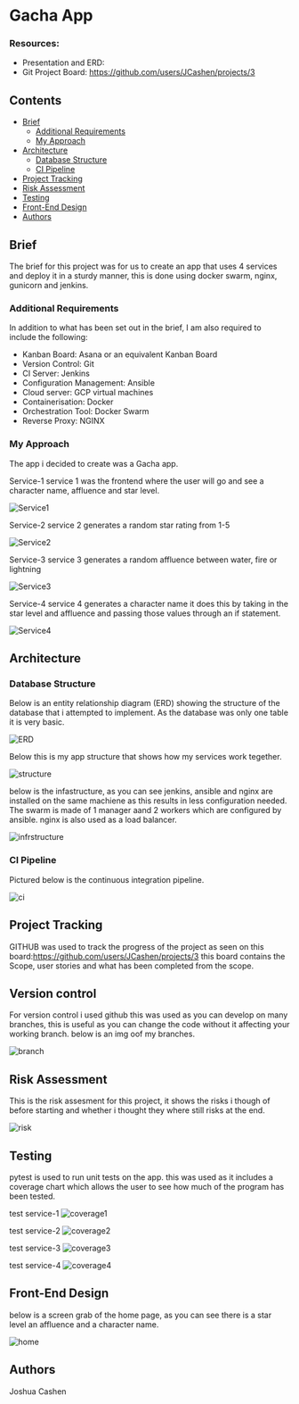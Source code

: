 # Gacha App

### Resources:
* Presentation and ERD: 
* Git Project Board: https://github.com/users/JCashen/projects/3

## Contents
* [Brief](#brief)
   * [Additional Requirements](#additional-requirements)
   * [My Approach](#my-approach)
* [Architecture](#architecture)
   * [Database Structure](#database-structure)
   * [CI Pipeline](#ci-pipeline)
* [Project Tracking](#project-tracking)
* [Risk Assessment](#risk-assessment)
* [Testing](#testing)
* [Front-End Design](#front-end-design)
* [Authors](#authors)

## Brief
The brief for this project was for us to create an app that uses 4 services and deploy it in a sturdy manner, this is done using docker swarm, nginx, gunicorn and jenkins.

### Additional Requirements
In addition to what has been set out in the brief, I am also required to include the following:
* Kanban Board: Asana or an equivalent Kanban Board
* Version Control: Git
* CI Server: Jenkins
* Configuration Management: Ansible
* Cloud server: GCP virtual machines
* Containerisation: Docker
* Orchestration Tool: Docker Swarm
* Reverse Proxy: NGINX

### My Approach
The app i decided to create was a Gacha app.

Service-1
service 1 was the frontend where the user will go and see a character name, affluence and star level.

![Service1][Service1]

Service-2
service 2 generates a random star rating from 1-5 

![Service2][Service2]

Service-3 
service 3 generates a random affluence between water, fire or lightning

![Service3][Service3]

Service-4
service 4 generates a character name it does this by taking in the star level and affluence and passing those values through an if statement.

![Service4][Service4]

## Architecture
### Database Structure
Below is an entity relationship diagram (ERD) showing the structure of the database that i attempted to implement. As the database was only one table it is very basic.

![ERD][ERD]


Below this is my app structure that shows how my services work tegether. 

![structure][structure]

below is the infastructure, as you can see jenkins, ansible and nginx are installed on the same machiene as this results in less configuration needed. The swarm is made of 1 manager aand 2 workers which are configured by ansible. nginx is also used as a load balancer. 

![infrstructure][infrastructure]

### CI Pipeline
Pictured below is the continuous integration pipeline.

![ci][ci]

## Project Tracking
GITHUB was used to track the progress of the project as seen on this board:https://github.com/users/JCashen/projects/3
this board contains the Scope, user stories and what has been completed from the scope.

## Version control
For version control i used github this was used as you can develop on many branches, this is useful as you can change the code without it affecting your working branch.
below is an img oof my branches.

![branch][branch]

## Risk Assessment
This is the risk assesment for this project, it shows the risks i though of before starting and whether i thought they where still risks at the end. 

![risk][risk]

## Testing
pytest is used to run unit tests on the app. this was used as it includes a coverage chart which allows the user to see how much of the program has been tested.

test service-1
![coverage1][coverage1]

test service-2
![coverage2][coverage2]

test service-3
![coverage3][coverage3]

test service-4
![coverage4][coverage4]

## Front-End Design
below is a screen grab of the home page, as you can see there is a star level an affluence and a character name.

![home][home]

## Authors
Joshua Cashen

[Service1]: https://i.imgur.com/gQxxK55.jpg
[Service2]: https://i.imgur.com/bJBGbkk.jpg
[Service3]: https://i.imgur.com/PPdnxsr.jpg
[Service4]: https://i.imgur.com/Cu4sjE1.jpg
[ERD]: https://i.imgur.com/6VZphc3.jpg
[risk]: https://i.imgur.com/1Xj9ArL.jpg
[ci]: https://i.imgur.com/l9IDTkU.jpg
[structure]: https://i.imgur.com/SgudEja.jpg
[infrastructure]: https://i.imgur.com/wpkS6w3.jpg
[branch]: https://i.imgur.com/RwBqOpN.jpg
[risk]: https://i.imgur.com/1Xj9ArL.jpg
[coverage1]: https://i.imgur.com/raQwf2d.jpg
[coverage2]: https://i.imgur.com/J5C1Heb.jpg
[coverage3]: https://i.imgur.com/OQrgj7g.jpg
[coverage4]: https://i.imgur.com/fPugvJc.jpg
[home]: https://i.imgur.com/KPGPpWK.jpg
